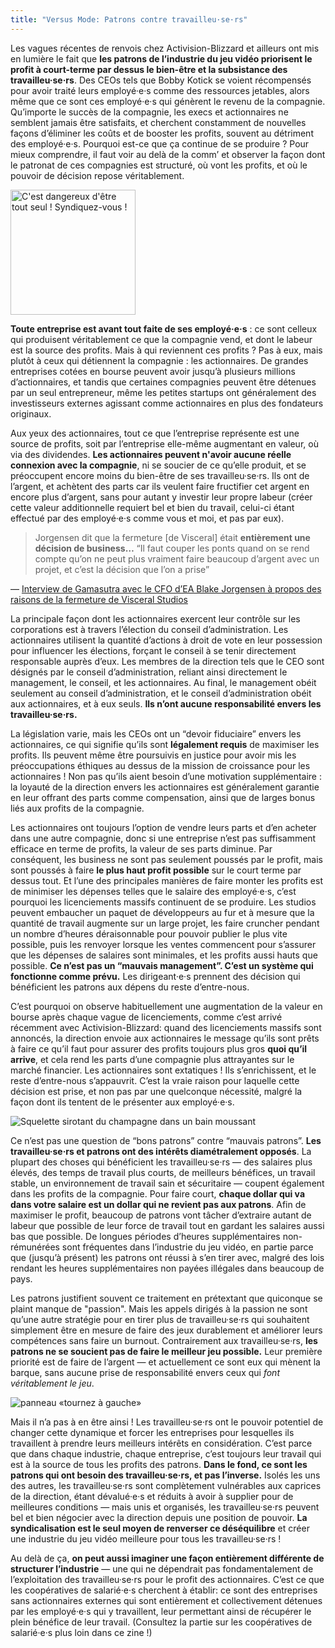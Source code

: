 ```yaml
---
title: "Versus Mode: Patrons contre travailleu·se·rs"
---
```

Les vagues récentes de renvois chez Activision-Blizzard et ailleurs ont mis en lumière le fait que **les patrons de l’industrie du jeu vidéo priorisent le profit à court-terme par dessus le bien-être et la subsistance des travailleu·se·rs**. Des CEOs tels que Bobby Kotick se voient récompensés pour avoir traité leurs employé·e·s comme des ressources jetables, alors même que ce sont ces employé·e·s qui génèrent le revenu de la compagnie. Qu’importe le succès de la compagnie, les execs et actionnaires ne semblent jamais être satisfaits, et cherchent constamment de nouvelles façons d’éliminer les coûts et de booster les profits, souvent au détriment des employé·e·s. Pourquoi est-ce que ça continue de se produire ? Pour mieux comprendre, il faut voir au delà de la comm’ et observer la façon dont le patronat de ces compagnies est structuré, où vont les profits, et où le pouvoir de décision repose véritablement.

<div class="md-img left off-1">
<img
  src="/images/dangeroustogoalone_organize.png"
  alt="C'est dangereux d'être tout seul ! Syndiquez-vous !"
    style="width:200px;max-width:100%;"
/>
</div>

**Toute entreprise est avant tout faite de ses employé·e·s** : ce sont celleux qui produisent véritablement ce que la compagnie vend, et dont le labeur est la source des profits. Mais à qui reviennent ces profits ? Pas à eux, mais plutôt à ceux qui détiennent la compagnie : les actionnaires. De grandes entreprises cotées en bourse peuvent avoir jusqu’à plusieurs millions d’actionnaires, et tandis que certaines compagnies peuvent être détenues par un seul entrepreneur, même les petites startups ont généralement des investisseurs externes agissant comme actionnaires en plus des fondateurs originaux.

Aux yeux des actionnaires, tout ce que l’entreprise représente est une source de profits, soit par l’entreprise elle-même augmentant en valeur, où via des dividendes. **Les actionnaires peuvent n'avoir aucune réelle connexion avec la compagnie**, ni se soucier de ce qu’elle produit, et se préoccupent encore moins du bien-être de ses travailleu·se·rs. Ils ont de l’argent, et achètent des parts car ils veulent faire fructifier cet argent en encore plus d’argent, sans pour autant y investir leur propre labeur (créer cette valeur additionnelle requiert bel et bien du travail, celui-ci étant effectué par des employé·e·s comme vous et moi, et pas par eux).


>Jorgensen dit que la fermeture [de Visceral] était **entièrement une décision de business…** “Il faut couper les ponts quand on se rend compte qu’on ne peut plus vraiment faire beaucoup d’argent avec un projet, et c’est la décision que l’on a prise”

<div class="md-attribution">
&#x2014;
<a href="https://www.gamasutra.com/view/news/310630/EA_Viscerals_canned_Star_Wars_project_too_linear_for_modern_tastes.php">
Interview de Gamasutra avec le CFO d’EA Blake Jorgensen à propos des raisons de la fermeture de Visceral Studios
</a>
</div>

La principale façon dont les actionnaires exercent leur contrôle sur les corporations est à travers l’élection du conseil d’administration. Les actionnaires utilisent la quantité d’actions à droit de vote en leur possession pour influencer les élections, forçant le conseil à se tenir directement responsable auprès d’eux. Les membres de la direction tels que le CEO sont désignés par le conseil d’administration, reliant ainsi directement le management, le conseil, et les actionnaires. Au final, le management obéit seulement au conseil d’administration, et le conseil d’administration obéit aux actionnaires, et à eux seuls. **Ils n’ont aucune responsabilité envers les travailleu·se·rs.**

La législation varie, mais les CEOs ont un “devoir fiduciaire” envers les actionnaires, ce qui signifie qu’ils sont **légalement requis** de maximiser les profits. Ils peuvent même être poursuivis en justice pour avoir mis les préoccupations éthiques au dessus de la mission de croissance pour les actionnaires ! Non pas qu’ils aient besoin d’une motivation supplémentaire : la loyauté de la direction envers les actionnaires est généralement garantie en leur offrant des parts comme compensation, ainsi que de larges bonus liés aux profits de la compagnie.

Les actionnaires ont toujours l’option de vendre leurs parts et d’en acheter dans une autre compagnie, donc si une entreprise n’est pas suffisamment efficace en terme de profits, la valeur de ses parts diminue. Par conséquent, les business ne sont pas seulement poussés par le profit, mais sont poussés à faire **le plus haut profit possible** sur le court terme par dessus tout. Et l’une des principales manières de faire monter les profits est de minimiser les dépenses telles que le salaire des employé·e·s, c’est pourquoi les licenciements massifs continuent de se produire. Les studios peuvent embaucher un paquet de développeurs au fur et à mesure que la quantité de travail augmente sur un large projet, les faire cruncher pendant un nombre d’heures déraisonnable pour pouvoir publier le plus vite possible, puis les renvoyer lorsque les ventes commencent pour s’assurer que les dépenses de salaires sont minimales, et les profits aussi hauts que possible. **Ce n’est pas un “mauvais management”. C’est un système qui fonctionne comme prévu.** Les dirigeant·e·s prennent des décision qui bénéficient les patrons aux dépens du reste d’entre-nous.


C’est pourquoi on observe habituellement une augmentation de la valeur en bourse après chaque vague de licenciements, comme c’est arrivé récemment avec Activision-Blizzard: quand des licenciements massifs sont annoncés, la direction envoie aux actionnaires le message qu’ils sont prêts à faire ce qu’il faut pour assurer des profits toujours plus gros **quoi qu’il arrive**, et cela rend les parts d’une compagnie plus attrayantes sur le marché financier. Les actionnaires sont extatiques ! Ils s’enrichissent, et le reste d’entre-nous s’appauvrit. C’est la vraie raison pour laquelle cette décision est prise, et non pas par une quelconque nécessité, malgré la façon dont ils tentent de le présenter aux employé·e·s.

<div class="md-img off-2">
<img
  src="/images/skeleton.svg"
  alt="Squelette sirotant du champagne dans un bain moussant"
/>
</div>

Ce n’est pas une question de “bons patrons” contre “mauvais patrons”. **Les travailleu·se·rs et patrons ont des intérêts diamétralement opposés**. La plupart des choses qui bénéficient les travailleu·se·rs — des salaires plus élevés, des temps de travail plus courts, de meilleurs bénéfices, un travail stable, un environnement de travail sain et sécuritaire —  coupent également dans les profits de la compagnie. Pour faire court, **chaque dollar qui va dans votre salaire est un dollar qui ne revient pas aux patrons**. Afin de maximiser le profit, beaucoup de patrons vont tâcher d’extraire autant de labeur que possible de leur force de travail tout en gardant les salaires aussi bas que possible. De longues périodes d’heures supplémentaires non-rémunérées sont fréquentes dans l’industrie du jeu vidéo, en partie parce que (jusqu’à présent) les patrons ont réussi à s’en tirer avec, malgré des lois rendant les heures supplémentaires non payées illégales dans beaucoup de pays.

Les patrons justifient souvent ce traitement en prétextant que quiconque se plaint manque de "passion". Mais les appels dirigés à la passion ne sont qu’une autre stratégie pour en tirer plus de travailleu·se·rs qui souhaitent simplement être en mesure de faire des jeux durablement et améliorer leurs compétences sans faire un burnout. Contrairement aux travailleu·se·rs, **les patrons ne se soucient pas de faire le meilleur jeu possible.** Leur première priorité est de faire de l’argent — et actuellement ce sont eux qui mènent la barque, sans aucune prise de responsabilité envers ceux qui *font véritablement le jeu*.

<div class="md-img right off-1">
<img
  src="/images/turnleft.svg"
  alt="panneau «tournez à gauche»"
/>
</div>

Mais il n’a pas à en être ainsi ! Les travailleu·se·rs ont le pouvoir potentiel de changer cette dynamique et forcer les entreprises pour lesquelles ils travaillent à prendre leurs meilleurs intérêts en considération. C’est parce que dans chaque industrie, chaque entreprise, c’est toujours leur travail qui est à la source de tous les profits des patrons. **Dans le fond, ce sont les patrons qui ont besoin des travailleu·se·rs, et pas l’inverse.** Isolés les uns des autres, les travailleu·se·rs sont complètement vulnérables aux caprices de la direction, étant dévalué·e·s et réduits à avoir à supplier pour de meilleures conditions —  mais unis et organisés, les travailleu·se·rs peuvent bel et bien négocier avec la direction depuis une position de pouvoir. **La syndicalisation est le seul moyen de renverser ce déséquilibre** et créer une industrie du jeu vidéo meilleure pour tous les travailleu·se·rs !

Au delà de ça, **on peut aussi imaginer une façon entièrement différente de structurer l’industrie** — une qui ne dépendrait pas fondamentalement de l’exploitation des travailleu·se·rs pour le profit des actionnaires. C’est ce que les coopératives de salarié·e·s cherchent à établir: ce sont des entreprises sans actionnaires externes qui sont entièrement et collectivement détenues par les employé·e·s qui y travaillent, leur permettant ainsi de récupérer le plein bénéfice de leur travail. (Consultez la partie sur les coopératives de salarié·e·s plus loin dans ce zine !)
